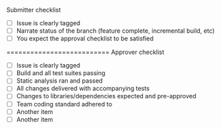 Submitter checklist
- [ ] Issue is clearly tagged
- [ ] Narrate status of the branch (feature complete, incremental build, etc)
- [ ] You expect the approval checklist to be satisfied

==========================
Approver checklist
- [ ] Issue is clearly tagged
- [ ] Build and all test suites passing
- [ ] Static analysis ran and passed
- [ ] All changes delivered with accompanying tests
- [ ] Changes to libraries/dependencies expected and pre-approved
- [ ] Team coding standard adhered to
- [ ] Another item
- [ ] Another item